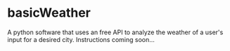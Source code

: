 # basicWeather
A python software that uses an free API to analyze the weather of a user's input for a desired city. Instructions coming soon...

